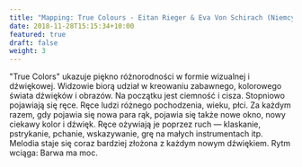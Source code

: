 ```yaml
---
title: "Mapping: True Colours - Eitan Rieger & Eva Von Schirach (Niemcy)"
date: 2018-11-28T15:15:34+10:00
featured: true
draft: false
weight: 3
---
```

"True Colors" ukazuje piękno różnorodności w formie wizualnej i dźwiękowej. Widzowie biorą udział w kreowaniu zabawnego, kolorowego świata dźwięków i obrazów.
Na początku jest ciemność i cisza. Stopniowo pojawiają się ręce. Ręce ludzi różnego pochodzenia, wieku, płci. Za każdym razem, gdy pojawia się nowa para rąk, pojawia się także nowe okno, nowy ciekawy kolor i dźwięk. Ręce ożywiają je poprzez ruch  — klaskanie, pstrykanie, pchanie, wskazywanie, grę na małych instrumentach itp. Melodia staje się coraz bardziej złożona z każdym nowym dźwiękiem. Rytm wciąga: Barwa ma moc.